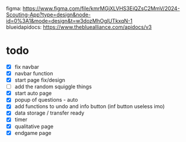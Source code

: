 figma: https://www.figma.com/file/kmrMGjXLVHS3EiQZsC2MmV/2024-Scouting-App?type=design&node-id=0%3A1&mode=design&t=w3dozMhOglUTkxqN-1 \
blueidapidocs: https://www.thebluealliance.com/apidocs/v3

# todo
- [x] fix navbar
- [x] navbar function
- [x] start page fix/design
- [ ] add the random squiggle things
- [x] start auto page
- [x] popup of questions - auto
- [x] add functions to undo and info button (inf button useless imo)
- [x] data storage / transfer ready
- [x] timer
- [x] qualitative page
- [x] endgame page
